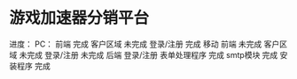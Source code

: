 # 游戏加速器分销平台
进度：
PC：
  前端 完成
  客户区域 未完成
  登录/注册 完成
移动
  前端 未完成
  客户区域 未完成
  登录/注册 未完成
后端
  登录/注册 表单处理程序 完成
  smtp模块 完成
  安装程序 完成
